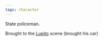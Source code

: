 ```yaml
---
tags: character
---
```

State policeman.

Brought to the [Lupito](/Lupito) scene (brought his car)